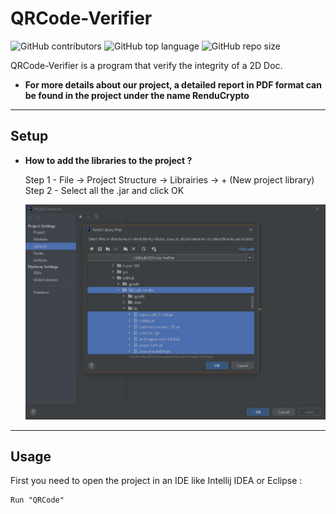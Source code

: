 # QRCode-Verifier

![GitHub contributors](https://img.shields.io/github/contributors/jesa974/QRCode-Verifier?color=green&style=flat-square)
![GitHub top language](https://img.shields.io/github/languages/top/jesa974/QRCode-Verifier?color=orange&label=Java&style=flat-square)
![GitHub repo size](https://img.shields.io/github/repo-size/jesa974/QRCode-Verifier?label=project%20size&style=flat-square&color=lightgrey)

QRCode-Verifier is a program that verify the integrity of a 2D Doc.

* **For more details about our project, a detailed report in PDF format can be found in the project under the name RenduCrypto**

---
## Setup

* **How to add the libraries to the project ?**

    Step 1 - File -> Project Structure -> Librairies -> + (New project library)
    Step 2 - Select all the .jar and click OK

    ![alt text](https://github.com/jesa974/QRCode-Verifier/blob/master/readme_img.jpg)

---
## Usage

First you need to open the project in an IDE like Intellij IDEA or Eclipse :
```
Run "QRCode"
```
